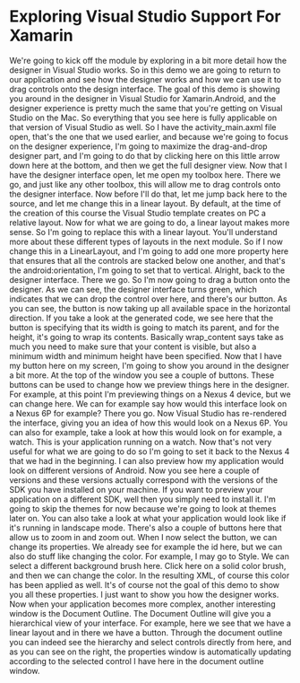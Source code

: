 # Exploring Visual Studio Support For Xamarin

We're going to kick off the module by exploring in a bit more detail how the designer in Visual Studio works. So in this demo we are going to return to our application and see how the designer works and how we can use it to drag controls onto the design interface. The goal of this demo is showing you around in the designer in Visual Studio for Xamarin.Android, and the designer experience is pretty much the same that you're getting on Visual Studio on the Mac. So everything that you see here is fully applicable on that version of Visual Studio as well. So I have the activity_main.axml file open, that's the one that we used earlier, and because we're going to focus on the designer experience, I'm going to maximize the drag-and-drop designer part, and I'm going to do that by clicking here on this little arrow down here at the bottom, and then we get the full designer view. Now that I have the designer interface open, let me open my toolbox here. There we go, and just like any other toolbox, this will allow me to drag controls onto the designer interface. Now before I'll do that, let me jump back here to the source, and let me change this in a linear layout. By default, at the time of the creation of this course the Visual Studio template creates on PC a relative layout. Now for what we are going to do, a linear layout makes more sense. So I'm going to replace this with a linear layout. You'll understand more about these different types of layouts in the next module. So if I now change this in a LinearLayout, and I'm going to add one more property here that ensures that all the controls are stacked below one another, and that's the android:orientation, I'm going to set that to vertical. Alright, back to the designer interface. There we go. So I'm now going to drag a button onto the designer. As we can see, the designer interface turns green, which indicates that we can drop the control over here, and there's our button. As you can see, the button is now taking up all available space in the horizontal direction. If you take a look at the generated code, we see here that the button is specifying that its width is going to match its parent, and for the height, it's going to wrap its contents. Basically wrap_content says take as much you need to make sure that your content is visible, but also a minimum width and minimum height have been specified. Now that I have my button here on my screen, I'm going to show you around in the designer a bit more. At the top of the window you see a couple of buttons. These buttons can be used to change how we preview things here in the designer. For example, at this point I'm previewing things on a Nexus 4 device, but we can change here. We can for example say how would this interface look on a Nexus 6P for example? There you go. Now Visual Studio has re-rendered the interface, giving you an idea of how this would look on a Nexus 6P. You can also for example, take a look at how this would look on for example, a watch. This is your application running on a watch. Now that's not very useful for what we are going to do so I'm going to set it back to the Nexus 4 that we had in the beginning. I can also preview how my application would look on different versions of Android. Now you see here a couple of versions and these versions actually correspond with the versions of the SDK you have installed on your machine. If you want to preview your application on a different SDK, well then you simply need to install it. I'm going to skip the themes for now because we're going to look at themes later on. You can also take a look at what your application would look like if it's running in landscape mode. There's also a couple of buttons here that allow us to zoom in and zoom out. When I now select the button, we can change its properties. We already see for example the id here, but we can also do stuff like changing the color. For example, I may go to Style. We can select a different background brush here. Click here on a solid color brush, and then we can change the color. In the resulting XML, of course this color has been applied as well. It's of course not the goal of this demo to show you all these properties. I just want to show you how the designer works. Now when your application becomes more complex, another interesting window is the Document Outline. The Document Outline will give you a hierarchical view of your interface. For example, here we see that we have a linear layout and in there we have a button. Through the document outline you can indeed see the hierarchy and select controls directly from here, and as you can see on the right, the properties window is automatically updating according to the selected control I have here in the document outline window.
